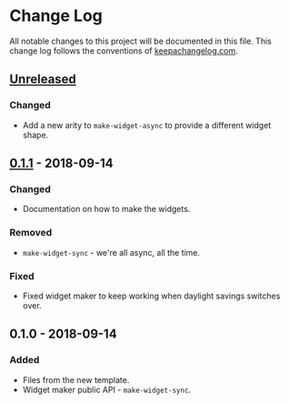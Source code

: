 # Change Log
All notable changes to this project will be documented in this file. This change log follows the conventions of [keepachangelog.com](http://keepachangelog.com/).

## [Unreleased]
### Changed
- Add a new arity to `make-widget-async` to provide a different widget shape.

## [0.1.1] - 2018-09-14
### Changed
- Documentation on how to make the widgets.

### Removed
- `make-widget-sync` - we're all async, all the time.

### Fixed
- Fixed widget maker to keep working when daylight savings switches over.

## 0.1.0 - 2018-09-14
### Added
- Files from the new template.
- Widget maker public API - `make-widget-sync`.

[Unreleased]: https://github.com/your-name/exopaste/compare/0.1.1...HEAD
[0.1.1]: https://github.com/your-name/exopaste/compare/0.1.0...0.1.1
